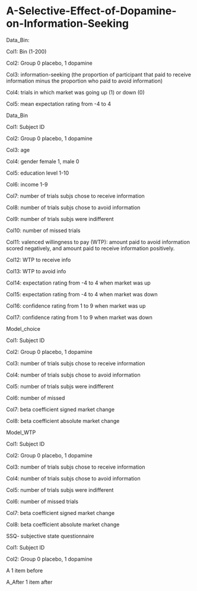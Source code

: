 # A-Selective-Effect-of-Dopamine-on-Information-Seeking

Data_Bin:

Col1: Bin (1-200)

Col2: Group 0 placebo, 1 dopamine 

Col3: information-seeking (the proportion of participant that paid to receive information minus the proportion who paid to avoid information)

Col4: trials in which market was going up (1) or down (0)

Col5: mean expectation rating from -4 to 4


Data_Bin


Col1: Subject ID

Col2: Group 0 placebo, 1 dopamine 

Col3: age

Col4: gender female 1, male 0

Col5: education level 1-10

Col6: income 1-9

Col7: number of trials subjs chose to receive information

Col8: number of trials subjs chose to avoid information

Col9: number of trials subjs were indifferent

Col10: number of missed trials

Col11: valenced willingness to pay (WTP): amount paid to avoid information scored negatively, and amount paid to receive information positively.

Col12: WTP to receive info

Col13: WTP to avoid info

Col14: expectation rating from -4 to 4 when market was up

Col15: expectation rating from -4 to 4 when market was down

Col16: confidence rating from 1 to 9 when market was up

Col17: confidence rating from 1 to 9 when market was down


Model_choice

Col1: Subject ID

Col2: Group 0 placebo, 1 dopamine 

Col3: number of trials subjs chose to receive information

Col4: number of trials subjs chose to avoid information

Col5: number of trials subjs were indifferent

Col6: number of missed 

Col7: beta coefficient signed market change

Col8: beta coefficient absolute market change


Model_WTP

Col1: Subject ID

Col2: Group 0 placebo, 1 dopamine 

Col3: number of trials subjs chose to receive information

Col4: number of trials subjs chose to avoid information

Col5: number of trials subjs were indifferent

Col6: number of missed trials

Col7: beta coefficient signed market change

Col8: beta coefficient absolute market change

SSQ- subjective state questionnaire

Col1: Subject ID

Col2: Group 0 placebo, 1 dopamine

A 1 item before

A_After 1 item after
